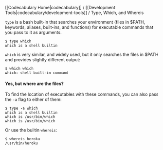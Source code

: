 [[Codecabulary Home|codecabulary]] / [[Development Tools|codecabulary/development-tools]] / Type, Which, and Whereis

<!-- ---title: type, which, and whereis -->

`type` is a bash built-in that searches your environment (files in $PATH, keywords, aliases, built-ins, and functions) for executable commands that you pass to it as arguments.

	$ type which
	which is a shell builtin
	
`which` is very similar, and widely used, but it only searches the files in $PATH and provides slightly different output:

	$ which which
	which: shell built-in command
	
#### Yes, but where are the files?

To find the location of executables with these commands, you can also pass the `-a` flag to either of them:

	$ type -a which
	which is a shell builtin
	which is /usr/bin/which
	which is /usr/bin/which
	
Or use the builtin `whereis`: 

	$ whereis heroku
	/usr/bin/heroku
